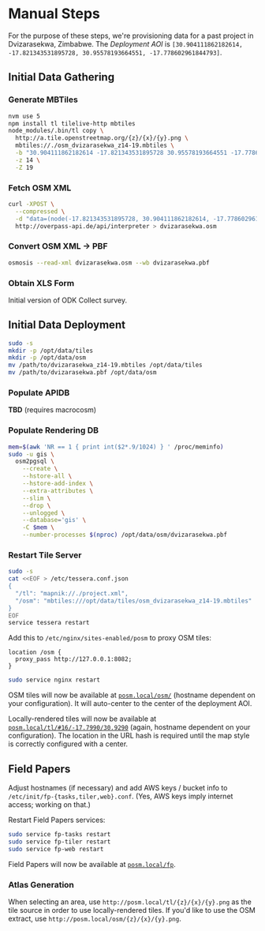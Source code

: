 # Manual Steps

For the purpose of these steps, we're provisioning data for a past project in
Dvizarasekwa, Zimbabwe. The _Deployment AOI_ is `[30.904111862182614,
-17.821343531895728, 30.95578193664551, -17.778602961844793]`.

## Initial Data Gathering

### Generate MBTiles

```bash
nvm use 5
npm install tl tilelive-http mbtiles
node_modules/.bin/tl copy \
  http://a.tile.openstreetmap.org/{z}/{x}/{y}.png \
  mbtiles://./osm_dvizarasekwa_z14-19.mbtiles \
  -b "30.904111862182614 -17.821343531895728 30.95578193664551 -17.778602961844793" \
  -z 14 \
  -Z 19
```

### Fetch OSM XML

```bash
curl -XPOST \
  --compressed \
  -d "data=(node(-17.821343531895728, 30.904111862182614, -17.778602961844793, 30.95578193664551); <; >>; >;); out meta qt;" \
  http://overpass-api.de/api/interpreter > dvizarasekwa.osm
```

### Convert OSM XML → PBF

```bash
osmosis --read-xml dvizarasekwa.osm --wb dvizarasekwa.pbf
```

### Obtain XLS Form

Initial version of ODK Collect survey.

## Initial Data Deployment

```bash
sudo -s
mkdir -p /opt/data/tiles
mkdir -p /opt/data/osm
mv /path/to/dvizarasekwa_z14-19.mbtiles /opt/data/tiles
mv /path/to/dvizarasekwa.pbf /opt/data/osm
```

### Populate APIDB

**TBD** (requires macrocosm)

### Populate Rendering DB

```bash
mem=$(awk 'NR == 1 { print int($2*.9/1024) } ' /proc/meminfo)
sudo -u gis \
  osm2pgsql \
    --create \
    --hstore-all \
    --hstore-add-index \
    --extra-attributes \
    --slim \
    --drop \
    --unlogged \
    --database='gis' \
    -C $mem \
    --number-processes $(nproc) /opt/data/osm/dvizarasekwa.pbf
```

### Restart Tile Server

```bash
sudo -s
cat <<EOF > /etc/tessera.conf.json
{
  "/tl": "mapnik://./project.xml",
  "/osm": "mbtiles:///opt/data/tiles/osm_dvizarasekwa_z14-19.mbtiles"
}
EOF
service tessera restart
```

Add this to `/etc/nginx/sites-enabled/posm` to proxy OSM tiles:

```
location /osm {
  proxy_pass http://127.0.0.1:8082;
}
```

```bash
sudo service nginx restart
```

OSM tiles will now be available at [`posm.local/osm/`](http://posm.local/osm/)
(hostname dependent on your configuration). It will auto-center to the center of
the deployment AOI.

Locally-rendered tiles will now be available at
[`posm.local/tl/#16/-17.7990/30.9290`](http://posm.local/tl/#16/-17.799/30.929)
(again, hostname dependent on your configuration). The location in the URL hash
is required until the map style is correctly configured with a center.

## Field Papers

Adjust hostnames (if necessary) and add AWS keys / bucket info to
`/etc/init/fp-{tasks,tiler,web}.conf`. (Yes, AWS keys imply internet access;
working on that.)

Restart Field Papers services:

```bash
sudo service fp-tasks restart
sudo service fp-tiler restart
sudo service fp-web restart
```

Field Papers will now be available at [`posm.local/fp`](http://posm.local/fp).

### Atlas Generation

When selecting an area, use `http://posm.local/tl/{z}/{x}/{y}.png` as the tile
source in order to use locally-rendered tiles. If you'd like to use the OSM
extract, use `http://posm.local/osm/{z}/{x}/{y}.png`.
